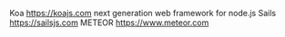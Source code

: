 Koa https://koajs.com
next generation web framework for node.js
Sails https://sailsjs.com
METEOR  https://www.meteor.com
